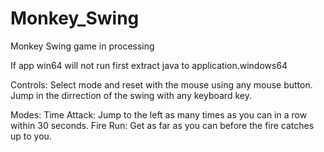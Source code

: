 # Monkey_Swing
Monkey Swing game in processing

If app win64 will not run first extract java to application.windows64

Controls:
Select mode and reset with the mouse using any mouse button.
Jump in the dirrection of the swing with any keyboard key.

Modes:
Time Attack: Jump to the left as many times as you can in a row within 30 seconds.
Fire Run: Get as far as you can before the fire catches up to you.
